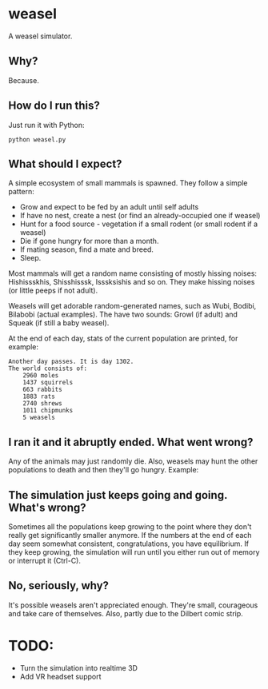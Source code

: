 # weasel
A weasel simulator.

## Why?
Because.

## How do I run this?
Just run it with Python:
```shell
python weasel.py
```

## What should I expect?
A simple ecosystem of small mammals is spawned. They follow a simple pattern:
* Grow and expect to be fed by an adult until self adults
* If have no nest, create a nest (or find an already-occupied one if weasel)
* Hunt for a food source - vegetation if a small rodent (or small rodent if a weasel)
* Die if gone hungry for more than a month.
* If mating season, find a mate and breed.
* Sleep.

Most mammals will get a random name consisting of mostly hissing noises: Hishissskhis, Shisshisssk, Isssksishis and so on. They make hissing noises (or little peeps if not adult).

Weasels will get adorable random-generated names, such as Wubi, Bodibi, Bilabobi (actual examples). The have two sounds: Growl (if adult) and Squeak (if still a baby weasel).

At the end of each day, stats of the current population are printed, for example:
```
Another day passes. It is day 1302.
The world consists of: 
    2960 moles
    1437 squirrels
    663 rabbits
    1883 rats
    2740 shrews
    1011 chipmunks
    5 weasels
```

## I ran it and it abruptly ended. What went wrong?
Any of the animals may just randomly die. Also, weasels may hunt the other populations to death and then they'll go hungry.
Example:

## The simulation just keeps going and going. What's wrong?
Sometimes all the populations keep growing to the point where they don't really get significantly smaller anymore. If the numbers at the end of each day seem somewhat consistent, congratulations, you have equilibrium. If they keep growing, the simulation will run until you either run out of memory or interrupt it (Ctrl-C).

## No, seriously, why?
It's possible weasels aren't appreciated enough. They're small, courageous and take care of themselves. Also, partly due to the Dilbert comic strip.

# TODO:
* Turn the simulation into realtime 3D
* Add VR headset support

